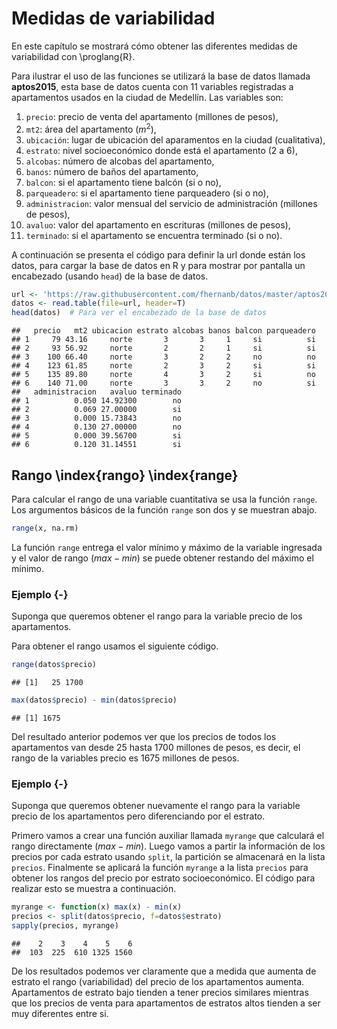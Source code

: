 # Medidas de variabilidad

En este capítulo se mostrará cómo obtener las diferentes medidas de variabilidad con \proglang{R}.

Para ilustrar el uso de las funciones se utilizará la base de datos llamada __aptos2015__, esta base de datos cuenta con 11 variables registradas a apartamentos usados en la ciudad de Medellín. Las variables son: 

1. `precio`: precio de venta del apartamento (millones de pesos),
2. `mt2`: área del apartamento ($m^2$),
3. `ubicación`: lugar de ubicación del aparamentos en la ciudad (cualitativa),
4. `estrato`: nivel socioeconómico donde está el apartamento (2 a 6),
5. `alcobas`: número de alcobas del apartamento,
6. `banos`: número de baños del apartamento,
7. `balcon`: si el apartamento tiene balcón (si o no),
8. `parqueadero`: si el apartamento tiene parqueadero (si o no),
9. `administracion`: valor mensual del servicio de administración (millones de pesos),
10. `avaluo`: valor del apartamento en escrituras (millones de pesos),
11. `terminado`: si el apartamento se encuentra terminado (si o no).

A continuación se presenta el código para definir la url donde están los datos, para cargar la base de datos en R y para mostrar por pantalla un encabezado (usando `head`) de la base de datos.


```r
url <- 'https://raw.githubusercontent.com/fhernanb/datos/master/aptos2015'
datos <- read.table(file=url, header=T)
head(datos)  # Para ver el encabezado de la base de datos
```

```
##   precio   mt2 ubicacion estrato alcobas banos balcon parqueadero
## 1     79 43.16     norte       3       3     1     si          si
## 2     93 56.92     norte       2       2     1     si          si
## 3    100 66.40     norte       3       2     2     no          no
## 4    123 61.85     norte       2       3     2     si          si
## 5    135 89.80     norte       4       3     2     si          no
## 6    140 71.00     norte       3       3     2     no          si
##   administracion   avaluo terminado
## 1          0.050 14.92300        no
## 2          0.069 27.00000        si
## 3          0.000 15.73843        no
## 4          0.130 27.00000        no
## 5          0.000 39.56700        si
## 6          0.120 31.14551        si
```

## Rango \index{rango} \index{range}
Para calcular el rango de una variable cuantitativa se usa la función `range`. Los argumentos básicos de la función `range` son dos y se muestran abajo.


```r
range(x, na.rm)
```

La función `range` entrega el valor mínimo y máximo de la variable ingresada y el valor de rango ($max - min$) se puede obtener restando del máximo el mínimo.


### Ejemplo {-}
Suponga que queremos obtener el rango para la variable precio de los apartamentos.

Para obtener el rango usamos el siguiente código.


```r
range(datos$precio)
```

```
## [1]   25 1700
```

```r
max(datos$precio) - min(datos$precio)
```

```
## [1] 1675
```
Del resultado anterior podemos ver que los precios de todos los apartamentos van desde 25 hasta 1700 millones de pesos, es decir, el rango de la variables precio es 1675 millones de pesos.

### Ejemplo {-}
Suponga que queremos obtener nuevamente el rango para la variable precio de los apartamentos pero diferenciando por el estrato.

Primero vamos a crear una función auxiliar llamada `myrange` que calculará el rango directamente ($max - min$). Luego vamos a partir la información de los precios por cada estrato usando `split`, la partición se almacenará en la lista `precios`. Finalmente se aplicará la función `myrange` a la lista `precios` para obtener los rangos del precio por estrato socioeconómico. El código para realizar esto se muestra a continuación.


```r
myrange <- function(x) max(x) - min(x)
precios <- split(datos$precio, f=datos$estrato)
sapply(precios, myrange)
```

```
##    2    3    4    5    6 
##  103  225  610 1325 1560
```
De los resultados podemos ver claramente que a medida que aumenta de estrato el rango (variabilidad) del precio de los apartamentos aumenta. Apartamentos de estrato bajo tienden a tener precios similares mientras que los precios de venta para apartamentos de estratos altos tienden a ser muy diferentes entre si.













